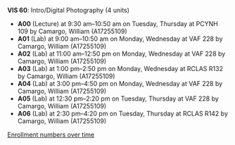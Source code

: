 **VIS 60**: Intro/Digital Photography (4 units)

- **A00** (Lecture) at 9:30 am–10:50 am on Tuesday, Thursday at PCYNH 109 by Camargo, William (A17255109)
- **A01** (Lab) at 9:00 am–10:50 am on Monday, Wednesday at VAF 228 by Camargo, William (A17255109)
- **A02** (Lab) at 11:00 am–12:50 pm on Monday, Wednesday at VAF 228 by Camargo, William (A17255109)
- **A03** (Lab) at 1:00 pm–2:50 pm on Monday, Wednesday at RCLAS R132 by Camargo, William (A17255109)
- **A04** (Lab) at 3:00 pm–4:50 pm on Monday, Wednesday at VAF 228 by Camargo, William (A17255109)
- **A05** (Lab) at 12:30 pm–2:20 pm on Tuesday, Thursday at VAF 228 by Camargo, William (A17255109)
- **A06** (Lab) at 2:30 pm–4:20 pm on Tuesday, Thursday at RCLAS R142 by Camargo, William (A17255109)

[Enrollment numbers over time](./VIS60.tsv)
